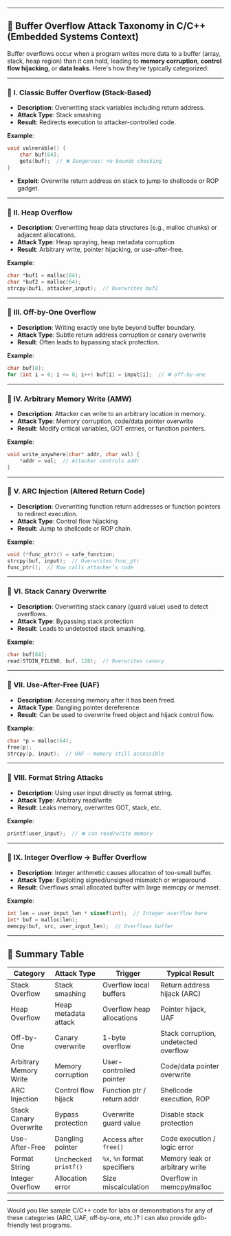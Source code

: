 
---

## 🧠 **Buffer Overflow Attack Taxonomy in C/C++ (Embedded Systems Context)**

Buffer overflows occur when a program writes more data to a buffer (array, stack, heap region) than it can hold, leading to **memory corruption**, **control flow hijacking**, or **data leaks**. Here's how they’re typically categorized:

---

### 🔹 **I. Classic Buffer Overflow (Stack-Based)**

* **Description**: Overwriting stack variables including return address.
* **Attack Type**: Stack smashing
* **Result**: Redirects execution to attacker-controlled code.

**Example**:

```c
void vulnerable() {
    char buf[64];
    gets(buf);  // ❌ Dangerous: no bounds checking
}
```

* **Exploit**: Overwrite return address on stack to jump to shellcode or ROP gadget.

---

### 🔹 **II. Heap Overflow**

* **Description**: Overwriting heap data structures (e.g., malloc chunks) or adjacent allocations.
* **Attack Type**: Heap spraying, heap metadata corruption
* **Result**: Arbitrary write, pointer hijacking, or use-after-free.

**Example**:

```c
char *buf1 = malloc(64);
char *buf2 = malloc(64);
strcpy(buf1, attacker_input);  // Overwrites buf2
```

---

### 🔹 **III. Off-by-One Overflow**

* **Description**: Writing exactly one byte beyond buffer boundary.
* **Attack Type**: Subtle return address corruption or canary overwrite
* **Result**: Often leads to bypassing stack protection.

**Example**:

```c
char buf[8];
for (int i = 0; i <= 8; i++) buf[i] = input[i];  // ❌ off-by-one
```

---

### 🔹 **IV. Arbitrary Memory Write (AMW)**

* **Description**: Attacker can write to an arbitrary location in memory.
* **Attack Type**: Memory corruption, code/data pointer overwrite
* **Result**: Modify critical variables, GOT entries, or function pointers.

**Example**:

```c
void write_anywhere(char* addr, char val) {
    *addr = val;  // Attacker controls addr
}
```

---

### 🔹 **V. ARC Injection (Altered Return Code)**

* **Description**: Overwriting function return addresses or function pointers to redirect execution.
* **Attack Type**: Control flow hijacking
* **Result**: Jump to shellcode or ROP chain.

**Example**:

```c
void (*func_ptr)() = safe_function;
strcpy(buf, input);  // Overwrites func_ptr
func_ptr();  // Now calls attacker’s code
```

---

### 🔹 **VI. Stack Canary Overwrite**

* **Description**: Overwriting stack canary (guard value) used to detect overflows.
* **Attack Type**: Bypassing stack protection
* **Result**: Leads to undetected stack smashing.

**Example**:

```c
char buf[64];
read(STDIN_FILENO, buf, 128);  // Overwrites canary
```

---

### 🔹 **VII. Use-After-Free (UAF)**

* **Description**: Accessing memory after it has been freed.
* **Attack Type**: Dangling pointer dereference
* **Result**: Can be used to overwrite freed object and hijack control flow.

**Example**:

```c
char *p = malloc(64);
free(p);
strcpy(p, input);  // UAF — memory still accessible
```

---

### 🔹 **VIII. Format String Attacks**

* **Description**: Using user input directly as format string.
* **Attack Type**: Arbitrary read/write
* **Result**: Leaks memory, overwrites GOT, stack, etc.

**Example**:

```c
printf(user_input);  // ❌ can read/write memory
```

---

### 🔹 **IX. Integer Overflow → Buffer Overflow**

* **Description**: Integer arithmetic causes allocation of too-small buffer.
* **Attack Type**: Exploiting signed/unsigned mismatch or wraparound
* **Result**: Overflows small allocated buffer with large memcpy or memset.

**Example**:

```c
int len = user_input_len * sizeof(int);  // Integer overflow here
int* buf = malloc(len);
memcpy(buf, src, user_input_len);  // Overflows buffer
```

---

## 🧩 Summary Table

| Category               | Attack Type          | Trigger                      | Typical Result                        |
| ---------------------- | -------------------- | ---------------------------- | ------------------------------------- |
| Stack Overflow         | Stack smashing       | Overflow local buffers       | Return address hijack (ARC)           |
| Heap Overflow          | Heap metadata attack | Overflow heap allocations    | Pointer hijack, UAF                   |
| Off-by-One             | Canary overwrite     | 1-byte overflow              | Stack corruption, undetected overflow |
| Arbitrary Memory Write | Memory corruption    | User-controlled pointer      | Code/data pointer overwrite           |
| ARC Injection          | Control flow hijack  | Function ptr / return addr   | Shellcode execution, ROP              |
| Stack Canary Overwrite | Bypass protection    | Overwrite guard value        | Disable stack protection              |
| Use-After-Free         | Dangling pointer     | Access after `free()`        | Code execution / logic error          |
| Format String          | Unchecked `printf()` | `%x`, `%n` format specifiers | Memory leak or arbitrary write        |
| Integer Overflow       | Allocation error     | Size miscalculation          | Overflow in memcpy/malloc             |

---

Would you like sample C/C++ code for labs or demonstrations for any of these categories (ARC, UAF, off-by-one, etc.)? I can also provide gdb-friendly test programs.
